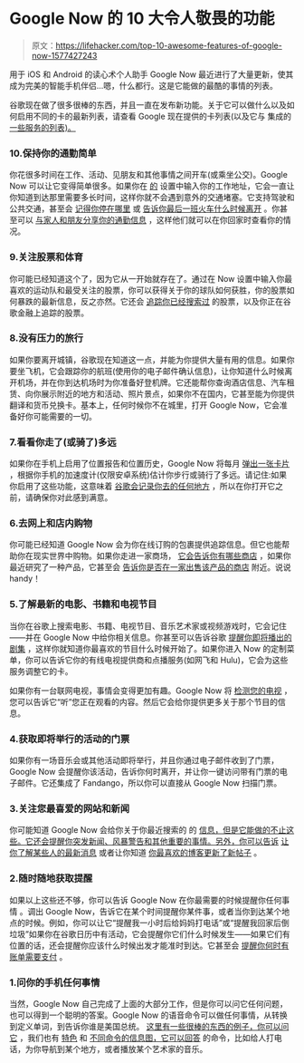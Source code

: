# Google Now 的 10 大令人敬畏的功能

> 原文：<https://lifehacker.com/top-10-awesome-features-of-google-now-1577427243>

用于 iOS 和 Android 的读心术个人助手 Google Now 最近进行了大量更新，使其成为完美的智能手机伴侣...嗯，什么都行。这是它能做的最酷的事情的列表。



谷歌现在做了很多很棒的东西，并且一直在发布新功能。关于它可以做什么以及如何启用不同的卡的最新列表，请查看 Google 现在提供的卡列表(以及它与 集成的 [一些服务的列表)。](http://www.google.com/landing/now/integrations.html)

### 10.保持你的通勤简单

你花很多时间在工作、活动、见朋友和其他事情之间开车(或乘坐公交)。Google Now 可以让它变得简单很多。如果你在 [的](https://lifehacker.com/how-to-train-google-now-to-give-you-better-suggestions-1466501425) 设置中输入你的工作地址，它会一直让你知道到达那里需要多长时间，这样你就不会遇到意外的交通堵塞。它支持驾驶和公共交通，甚至会 [记得你停在哪里](http://lifehacker.com/google-now-adds-parking-detection-manages-your-custom-1569926172) 或 [告诉你最后一班火车什么时候离开](http://lifehacker.com/google-now-adds-cards-for-concerts-car-rentals-commut-1182239691) 。你甚至可以 [与家人和朋友分享你的通勤信息](https://support.google.com/websearch/answer/3311154?hl=en&ref_topic=2839478) ，这样他们就可以在你回家时查看你的情况。

### 9.关注股票和体育

你可能已经知道这个了，因为它从一开始就存在了。通过在 Now 设置中输入你最喜欢的运动队和最受关注的股票，你可以获得关于你的球队如何获胜，你的股票如何暴跌的最新信息，反之亦然。它还会 [追踪你已经搜索过](https://support.google.com/websearch/answer/2839482?hl=en&ref_topic=2839478) 的股票，以及你正在谷歌金融上追踪的股票。

### 8.没有压力的旅行

如果你要离开城镇，谷歌现在知道这一点，并能为你提供大量有用的信息。如果你要坐飞机，它会跟踪你的航班(使用你的电子邮件确认信息)，让你知道什么时候离开机场，并在你到达机场时为你准备好登机牌。它还能帮你查询酒店信息、汽车租赁、向你展示附近的地方和活动、照片景点，如果你不在国内，它甚至能为你提供翻译和货币兑换卡。基本上，任何时候你不在城里，打开 Google Now，它会准备好你可能需要的一切。

### 7.看看你走了(或骑了)多远

如果你在手机上启用了位置报告和位置历史，Google Now 将每月 [弹出一张卡片](https://support.google.com/websearch/answer/2839501?hl=en&ref_topic=2839478) ，根据你手机的加速度计(仅限安卓系统)估计你步行或骑行了多远。请记住:如果你启用了这些功能，这意味着 [谷歌会记录你去的任何地方](http://lifehacker.com/psa-your-phone-logs-everywhere-you-go-heres-how-to-t-1486085759) ，所以在你打开它之前，请确保你对此感到满意。

### 6.去网上和店内购物

你可能已经知道 Google Now 会为你在线订购的包裹提供追踪信息。但它也能帮助你在现实世界中购物。如果你走进一家商场， [它会告诉你有哪些商店](http://lifehacker.com/see-a-list-of-stores-inside-a-mall-with-google-now-1570496895) ，如果你最近研究了一种产品，它甚至会 [告诉你是否在一家出售该产品的商店](http://lifehacker.com/google-now-tells-you-when-a-product-youve-searched-for-1572104688) 附近。说说 handy！

### 5.了解最新的电影、书籍和电视节目

当你在谷歌上搜索电影、书籍、电视节目、音乐艺术家或视频游戏时，它会记住——并在 Google Now 中给你相关信息。你甚至可以告诉谷歌 [提醒你即将播出的剧集](http://lifehacker.com/get-reminders-about-new-movies-and-tv-show-episodes-fro-1410748252) ，这样你就知道你最喜欢的节目什么时候开始了。如果你进入 Now 的定制菜单，你可以告诉它你的有线电视提供商和点播服务(如网飞和 Hulu)，它会为这些服务调整它的卡。

如果你有一台联网电视，事情会变得更加有趣。Google Now 将 [检测您的电视](https://support.google.com/websearch/answer/3223220?hl=en&ref_topic=2839478) ，您可以告诉它“听”您正在观看的内容。然后它会给你提供更多关于那个节目的信息。

### 4.获取即将举行的活动的门票

如果你有一场音乐会或其他活动即将举行，并且你通过电子邮件收到了门票，Google Now 会提醒你该活动，告诉你何时离开，并让你一键访问带有门票的电子邮件。它还集成了 Fandango，所以你可以直接从 Google Now 扫描门票。

### 3.关注您最喜爱的网站和新闻

你可能知道 Google Now 会给你关于你最近搜索的 的 [信息，但是它能做的不止这些。它还会提醒你突发新闻、风暴警告和其他重要的事情。另外，你可以告诉](https://support.google.com/websearch/answer/2897320?hl=en&ref_topic=2839478) [让你了解某些人的最新消息](https://support.google.com/websearch/answer/3415512?hl=en&ref_topic=2839478) 或者让你知道 [你最喜欢的博客更新了新帖子](https://support.google.com/websearch/answer/3536954?hl=en&ref_topic=2839478) 。

### 2.随时随地获取提醒

如果以上这些还不够，你可以告诉 Google Now 在你最需要的时候提醒你任何事情 。调出 Google Now，告诉它在某个时间提醒你某件事，或者当你到达某个地点的时候。例如，你可以让它“提醒我一小时后给妈妈打电话”或“提醒我回家后倒垃圾”如果你在谷歌日历中有活动，它会提醒你它们什么时候发生——如果它们有位置的话，还会提醒你应该什么时候出发才能准时到达。它甚至会 [提醒你何时有账单需要支付](http://lifehacker.com/google-now-starts-reminding-you-to-pay-bills-based-on-y-1577677663) 。

### 1.问你的手机任何事情

当然，Google Now 自己完成了上面的大部分工作，但是你可以问它任何问题，也可以得到一个聪明的答案。Google Now 的语音命令可以做任何事情，从转换到定义单词，到告诉你谁是美国总统。 [这里有一些很棒的东西的例子，你可以问它](https://lifehacker.com/everything-you-didnt-know-you-could-do-with-google-voi-512727229) ，我们也有 [特色](http://lifehacker.com/learn-over-60-google-now-commands-with-this-infographic-1471859787) 和 [不同命令的信息图，它可以回答](http://trendblog.net/list-of-google-now-voice-commands-infographic/) 的命令，比如给人打电话，为你导航到某个地方，或者播放某个艺术家的音乐。